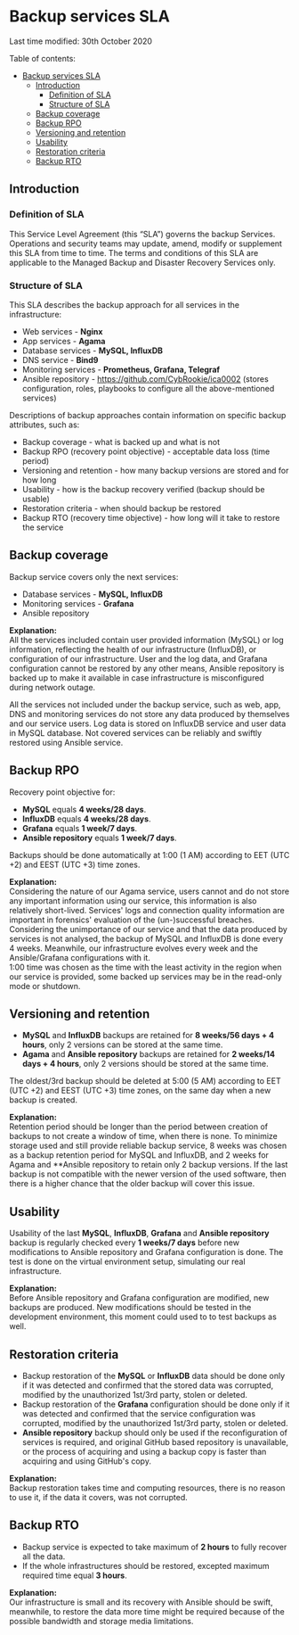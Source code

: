 # Backup services SLA

Last time modified: 30th October 2020  

Table of contents:

- [Backup services SLA](#backup-services-sla)
  - [Introduction](#introduction)
    - [Definition of SLA](#definition-of-sla)
    - [Structure of SLA](#structure-of-sla)
  - [Backup coverage](#backup-coverage)
  - [Backup RPO](#backup-rpo)
  - [Versioning and retention](#versioning-and-retention)
  - [Usability](#usability)
  - [Restoration criteria](#restoration-criteria)
  - [Backup RTO](#backup-rto)

## Introduction

### Definition of SLA

This Service Level Agreement (this “SLA”) governs the backup Services. Operations and security teams may update, amend, modify or supplement this SLA from time to time. The terms and conditions of this SLA are applicable to the Managed Backup and Disaster Recovery Services only.  

### Structure of SLA

This SLA describes the backup approach for all services in the infrastructure:  

- Web services - **Nginx**
- App services - **Agama**
- Database services - **MySQL, InfluxDB**
- DNS service - **Bind9**
- Monitoring services - **Prometheus, Grafana, Telegraf**
- Ansible repository - <https://github.com/CybRookie/ica0002> (stores configuration, roles, playbooks to configure all the above-mentioned services)

Descriptions of backup approaches contain information on specific backup attributes, such as:

- Backup coverage - what is backed up and what is not
- Backup RPO (recovery point objective) - acceptable data loss (time period)
- Versioning and retention - how many backup versions are stored and for how long
- Usability - how is the backup recovery verified (backup should be usable)
- Restoration criteria - when should backup be restored
- Backup RTO (recovery time objective) - how long will it take to restore the service

## Backup coverage

Backup service covers only the next services:

- Database services - **MySQL, InfluxDB**
- Monitoring services - **Grafana**
- Ansible repository

**Explanation:**  
All the services included contain user provided information (MySQL) or log information, reflecting the health of our infrastructure (InfluxDB), or configuration of our infrastructure. User and the log data, and Grafana configuration cannot be restored by any other means, Ansible repository is backed up to make it available in case infrastructure is misconfigured during network outage.

All the services not included under the backup service, such as web, app, DNS and monitoring services do not store any data produced by themselves and our service users. Log data is stored on InfluxDB service and user data in MySQL database. Not covered services can be reliably and swiftly restored using Ansible service.

## Backup RPO

Recovery point objective for:

- **MySQL** equals **4 weeks/28 days**.
- **InfluxDB** equals **4 weeks/28 days**.
- **Grafana** equals **1 week/7 days**.
- **Ansible repository** equals **1 week/7 days**.

Backups should be done automatically at 1:00 (1 AM) according to EET (UTC +2) and EEST (UTC +3) time zones.

**Explanation:**  
Considering the nature of our Agama service, users cannot and do not store any important information using our service, this information is also relatively short-lived. Services' logs and connection quality information are important in forensics' evaluation of the (un-)successful breaches.  
Considering the unimportance of our service and that the data produced by services is not analysed, the backup of MySQL and InfluxDB is done every 4 weeks. Meanwhile, our infrastructure evolves every week and the Ansible/Grafana configurations with it.  
1:00 time was chosen as the time with the least activity in the region when our service is provided, some backed up services may be in the read-only mode or shutdown.

## Versioning and retention

- **MySQL** and **InfluxDB** backups are retained for **8 weeks/56 days + 4 hours**, only 2 versions can be stored at the same time.
- **Agama** and **Ansible repository** backups are retained for **2 weeks/14 days + 4 hours**, only 2 versions should be stored at the same time.

The oldest/3rd backup should be deleted at 5:00 (5 AM) according to EET (UTC +2) and EEST (UTC +3) time zones, on the same day when a new backup is created.

**Explanation:**  
Retention period should be longer than the period between creation of backups to not create a window of time, when there is none. To minimize storage used and still provide reliable backup service, 8 weeks was chosen as a backup retention period for MySQL and InfluxDB, and 2 weeks for Agama and **Ansible repository to retain only 2 backup versions. If the last backup is not compatible with the newer version of the used software, then there is a higher chance that the older backup will cover this issue.

## Usability

Usability of the last **MySQL**, **InfluxDB**, **Grafana** and **Ansible repository** backup is regularly checked every **1 weeks/7 days** before new modifications to Ansible repository and Grafana configuration is done. The test is done on the virtual environment setup, simulating our real infrastructure.

**Explanation:**  
Before Ansible repository and Grafana configuration are modified, new backups are produced. New modifications should be tested in the development environment, this moment could used to to test backups as well.

## Restoration criteria

- Backup restoration of the **MySQL** or **InfluxDB** data should be done only if it was detected and confirmed that the stored data was corrupted, modified by the unauthorized 1st/3rd party, stolen or deleted.
- Backup restoration of the **Grafana** configuration should be done only if it was detected and confirmed that the service configuration was corrupted, modified by the unauthorized 1st/3rd party, stolen or deleted.
- **Ansible repository** backup should only be used if the reconfiguration of services is required, and original GitHub based repository is unavailable, or the process of acquiring and using a backup copy is faster than acquiring and using GitHub's copy.

**Explanation:**  
Backup restoration takes time and computing resources, there is no reason to use it, if the data it covers, was not corrupted.

## Backup RTO

- Backup service is expected to take maximum of **2 hours** to fully recover all the data.
- If the whole infrastructures should be restored, excepted maximum required time equal **3 hours**.

**Explanation:**  
Our infrastructure is small and its recovery with Ansible should be swift, meanwhile, to restore the data more time might be required because of the possible bandwidth and storage media limitations.

